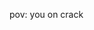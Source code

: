 pov: you on crack\
[](https://cdn.discordapp.com/attachments/708815862664134678/791921060676894790/unknown.png)
